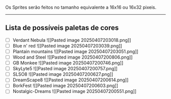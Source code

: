
Os Sprites serão feitos no tamanho equivalente a 16x16 ou 16x32 pixeis.

---

## Lista de possíveis paletas de cores

- [ ] Verdant Nebula
![[Pasted image 20250407203018.png]]  
- [ ] Blue n' red
![[Pasted image 20250407203039.png]]  
- [ ] Plantain mountains
![[Pasted image 20250407203051.png]]  
- [ ] Wood and Steel
![[Pasted image 20250407200806.png]]  
- [ ] GB Monkee
![[Pasted image 20250407200746.png]]  
- [ ] SkyLyte5
![[Pasted image 20250407200757.png]]  
- [ ] SLSO8
![[Pasted image 20250407200627.png]]  
- [ ] DreamScape8
![[Pasted image 20250407200614.png]]  
- [ ] BorkFest
![[Pasted image 20250407200603.png]]  
- [ ] Nostalgic-Dreams
![[Pasted image 20250407200551.png]]  